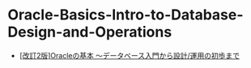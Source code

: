 # Oracle-Basics-Intro-to-Database-Design-and-Operations

- [[改訂2版]Oracleの基本 〜データベース入門から設計/運用の初歩まで][link]

[link]: https://www.amazon.co.jp/%E6%94%B9%E8%A8%822%E7%89%88-Oracle%E3%81%AE%E5%9F%BA%E6%9C%AC-%E3%80%9C%E3%83%87%E3%83%BC%E3%82%BF%E3%83%99%E3%83%BC%E3%82%B9%E5%85%A5%E9%96%80%E3%81%8B%E3%82%89%E8%A8%AD%E8%A8%88-%E9%81%8B%E7%94%A8%E3%81%AE%E5%88%9D%E6%AD%A9%E3%81%BE%E3%81%A7/dp/429712954X